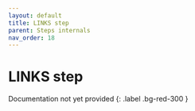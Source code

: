```yaml
---
layout: default
title: LINKS step
parent: Steps internals
nav_order: 18
---
```

# LINKS step

Documentation not yet provided
{: .label .bg-red-300 }